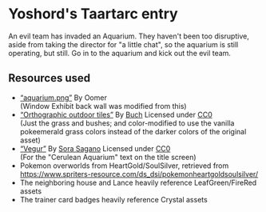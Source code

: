 # Yoshord's Taartarc entry

An evil team has invaded an Aquarium.
They haven't been too disruptive, aside from taking the director for "a little chat",
so the aquarium is still operating, but still.
Go in to the aquarium and kick out the evil team.

## Resources used

* [“aquarium.png”](https://github.com/Pawkkie/Team-Aquas-Asset-Repo/blob/main/Tilesets/The%20Great%20Tileset%20Exchange/Individual%20Tiles/Oomer/aquarium.png)
  By Oomer    
  (Window Exhibit back wall was modified from this)
* [“Orthographic outdoor tiles”](https://opengameart.org/content/orthographic-outdoor-tiles)
  By [Buch](https://opengameart.org/users/buch)
  Licensed under [CC0](https://creativecommons.org/publicdomain/zero/1.0/)    
  (Just the grass and bushes; and color-modified to use the vanilla pokeemerald grass colors instead of the darker colors of the original asset)
* [“Vegur”](https://dotcolon.net/font/vegur/)
  By [Sora Sagano](https://dotcolon.net/)
  Licensed under [CC0](https://creativecommons.org/publicdomain/zero/1.0/)    
  (For the "Cerulean Aquarium" text on the title screen)
* Pokemon overworlds from HeartGold/SoulSilver, retrieved from https://www.spriters-resource.com/ds_dsi/pokemonheartgoldsoulsilver/
* The neighboring house and Lance heavily reference LeafGreen/FireRed assets
* The trainer card badges heavily reference Crystal assets
